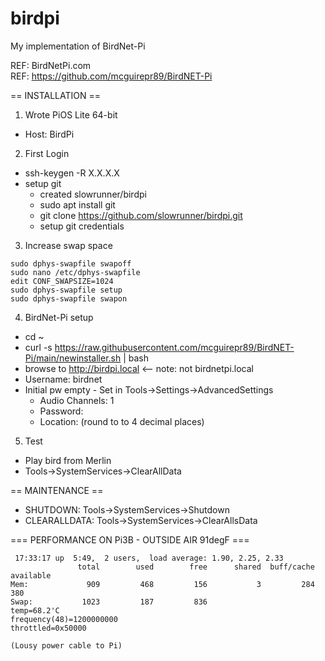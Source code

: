 # birdpi
My implementation of BirdNet-Pi


REF:  BirdNetPi.com  
REF:  https://github.com/mcguirepr89/BirdNET-Pi  

== INSTALLATION ==  

1) Wrote PiOS Lite 64-bit  
- Host: BirdPi  

2) First Login  
- ssh-keygen -R X.X.X.X
- setup git  
  - created slowrunner/birdpi
  - sudo apt install git
  - git clone https://github.com/slowrunner/birdpi.git
  - setup git credentials

3) Increase swap space  
```
sudo dphys-swapfile swapoff
sudo nano /etc/dphys-swapfile
edit CONF_SWAPSIZE=1024
sudo dphys-swapfile setup
sudo dphys-swapfile swapon
```

4) BirdNet-Pi setup
- cd ~
- curl -s https://raw.githubusercontent.com/mcguirepr89/BirdNET-Pi/main/newinstaller.sh | bash
- browse to http://birdpi.local   <-- note: not birdnetpi.local
- Username: birdnet
- Initial pw empty - Set in Tools->Settings->AdvancedSettings
  - Audio Channels: 1
  - Password: 
  - Location: (round to to 4 decimal places)

5) Test
- Play bird from Merlin
- Tools->SystemServices->ClearAllData


== MAINTENANCE ==  

- SHUTDOWN:  Tools->SystemServices->Shutdown
- CLEARALLDATA:  Tools->SystemServices->ClearAllsData


=== PERFORMANCE ON Pi3B - OUTSIDE AIR 91degF ===
```
 17:33:17 up  5:49,  2 users,  load average: 1.90, 2.25, 2.33
               total        used        free      shared  buff/cache   available
Mem:             909         468         156           3         284         380
Swap:           1023         187         836
temp=68.2'C
frequency(48)=1200000000
throttled=0x50000

(Lousy power cable to Pi)
```


